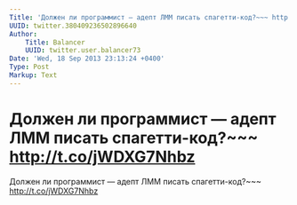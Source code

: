 ```yaml
---
Title: 'Должен ли программист — адепт ЛММ писать спагетти-код?~~~ http://t.co/jWDXG7Nhbz'
UUID: twitter.380409236502896640
Author:
    Title: Balancer
    UUID: twitter.user.balancer73
Date: 'Wed, 18 Sep 2013 23:13:24 +0400'
Type: Post
Markup: Text
---
```


# Должен ли программист — адепт ЛММ писать спагетти-код?~~~ http://t.co/jWDXG7Nhbz

Должен ли программист — адепт ЛММ писать спагетти-код?~~~
http://t.co/jWDXG7Nhbz